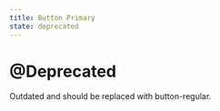 ```yaml
---
title: Button Primary
state: deprecated
---
```


# @Deprecated
Outdated and should be replaced with button-regular.
